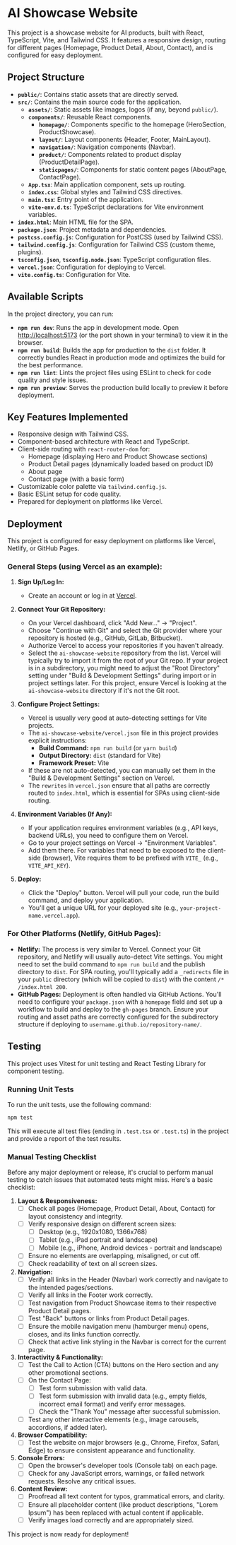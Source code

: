 # AI Showcase Website

This project is a showcase website for AI products, built with React, TypeScript, Vite, and Tailwind CSS. It features a responsive design, routing for different pages (Homepage, Product Detail, About, Contact), and is configured for easy deployment.

## Project Structure

-   **`public/`**: Contains static assets that are directly served.
-   **`src/`**: Contains the main source code for the application.
    -   **`assets/`**: Static assets like images, logos (if any, beyond `public/`).
    -   **`components/`**: Reusable React components.
        -   **`homepage/`**: Components specific to the homepage (HeroSection, ProductShowcase).
        -   **`layout/`**: Layout components (Header, Footer, MainLayout).
        -   **`navigation/`**: Navigation components (Navbar).
        -   **`product/`**: Components related to product display (ProductDetailPage).
        -   **`staticpages/`**: Components for static content pages (AboutPage, ContactPage).
    -   **`App.tsx`**: Main application component, sets up routing.
    -   **`index.css`**: Global styles and Tailwind CSS directives.
    -   **`main.tsx`**: Entry point of the application.
    -   **`vite-env.d.ts`**: TypeScript declarations for Vite environment variables.
-   **`index.html`**: Main HTML file for the SPA.
-   **`package.json`**: Project metadata and dependencies.
-   **`postcss.config.js`**: Configuration for PostCSS (used by Tailwind CSS).
-   **`tailwind.config.js`**: Configuration for Tailwind CSS (custom theme, plugins).
-   **`tsconfig.json`**, **`tsconfig.node.json`**: TypeScript configuration files.
-   **`vercel.json`**: Configuration for deploying to Vercel.
-   **`vite.config.ts`**: Configuration for Vite.

## Available Scripts

In the project directory, you can run:

-   **`npm run dev`**: Runs the app in development mode. Open [http://localhost:5173](http://localhost:5173) (or the port shown in your terminal) to view it in the browser.
-   **`npm run build`**: Builds the app for production to the `dist` folder. It correctly bundles React in production mode and optimizes the build for the best performance.
-   **`npm run lint`**: Lints the project files using ESLint to check for code quality and style issues.
-   **`npm run preview`**: Serves the production build locally to preview it before deployment.

## Key Features Implemented

-   Responsive design with Tailwind CSS.
-   Component-based architecture with React and TypeScript.
-   Client-side routing with `react-router-dom` for:
    -   Homepage (displaying Hero and Product Showcase sections)
    -   Product Detail pages (dynamically loaded based on product ID)
    -   About page
    -   Contact page (with a basic form)
-   Customizable color palette via `tailwind.config.js`.
-   Basic ESLint setup for code quality.
-   Prepared for deployment on platforms like Vercel.

## Deployment

This project is configured for easy deployment on platforms like Vercel, Netlify, or GitHub Pages.

### General Steps (using Vercel as an example):

1.  **Sign Up/Log In:**
    *   Create an account or log in at [Vercel](https://vercel.com/).

2.  **Connect Your Git Repository:**
    *   On your Vercel dashboard, click "Add New..." -> "Project".
    *   Choose "Continue with Git" and select the Git provider where your repository is hosted (e.g., GitHub, GitLab, Bitbucket).
    *   Authorize Vercel to access your repositories if you haven't already.
    *   Select the `ai-showcase-website` repository from the list. Vercel will typically try to import it from the root of your Git repo. If your project is in a subdirectory, you might need to adjust the "Root Directory" setting under "Build & Development Settings" during import or in project settings later. For this project, ensure Vercel is looking at the `ai-showcase-website` directory if it's not the Git root.

3.  **Configure Project Settings:**
    *   Vercel is usually very good at auto-detecting settings for Vite projects.
    *   The `ai-showcase-website/vercel.json` file in this project provides explicit instructions:
        *   **Build Command:** `npm run build` (or `yarn build`)
        *   **Output Directory:** `dist` (standard for Vite)
        *   **Framework Preset:** Vite
    *   If these are not auto-detected, you can manually set them in the "Build & Development Settings" section on Vercel.
    *   The `rewrites` in `vercel.json` ensure that all paths are correctly routed to `index.html`, which is essential for SPAs using client-side routing.

4.  **Environment Variables (If Any):**
    *   If your application requires environment variables (e.g., API keys, backend URLs), you need to configure them on Vercel.
    *   Go to your project settings on Vercel -> "Environment Variables".
    *   Add them there. For variables that need to be exposed to the client-side (browser), Vite requires them to be prefixed with `VITE_` (e.g., `VITE_API_KEY`).

5.  **Deploy:**
    *   Click the "Deploy" button. Vercel will pull your code, run the build command, and deploy your application.
    *   You'll get a unique URL for your deployed site (e.g., `your-project-name.vercel.app`).

### For Other Platforms (Netlify, GitHub Pages):

-   **Netlify:** The process is very similar to Vercel. Connect your Git repository, and Netlify will usually auto-detect Vite settings. You might need to set the build command to `npm run build` and the publish directory to `dist`. For SPA routing, you'll typically add a `_redirects` file in your `public` directory (which will be copied to `dist`) with the content `/* /index.html 200`.
-   **GitHub Pages:** Deployment is often handled via GitHub Actions. You'll need to configure your `package.json` with a `homepage` field and set up a workflow to build and deploy to the `gh-pages` branch. Ensure your routing and asset paths are correctly configured for the subdirectory structure if deploying to `username.github.io/repository-name/`.

## Testing

This project uses Vitest for unit testing and React Testing Library for component testing.

### Running Unit Tests

To run the unit tests, use the following command:

```bash
npm test
```

This will execute all test files (ending in `.test.tsx` or `.test.ts`) in the project and provide a report of the test results.

### Manual Testing Checklist

Before any major deployment or release, it's crucial to perform manual testing to catch issues that automated tests might miss. Here's a basic checklist:

1.  **Layout & Responsiveness:**
    *   [ ] Check all pages (Homepage, Product Detail, About, Contact) for layout consistency and integrity.
    *   [ ] Verify responsive design on different screen sizes:
        *   [ ] Desktop (e.g., 1920x1080, 1366x768)
        *   [ ] Tablet (e.g., iPad portrait and landscape)
        *   [ ] Mobile (e.g., iPhone, Android devices - portrait and landscape)
    *   [ ] Ensure no elements are overlapping, misaligned, or cut off.
    *   [ ] Check readability of text on all screen sizes.

2.  **Navigation:**
    *   [ ] Verify all links in the Header (Navbar) work correctly and navigate to the intended pages/sections.
    *   [ ] Verify all links in the Footer work correctly.
    *   [ ] Test navigation from Product Showcase items to their respective Product Detail pages.
    *   [ ] Test "Back" buttons or links from Product Detail pages.
    *   [ ] Ensure the mobile navigation menu (hamburger menu) opens, closes, and its links function correctly.
    *   [ ] Check that active link styling in the Navbar is correct for the current page.

3.  **Interactivity & Functionality:**
    *   [ ] Test the Call to Action (CTA) buttons on the Hero section and any other promotional sections.
    *   [ ] On the Contact Page:
        *   [ ] Test form submission with valid data.
        *   [ ] Test form submission with invalid data (e.g., empty fields, incorrect email format) and verify error messages.
        *   [ ] Check the "Thank You" message after successful submission.
    *   [ ] Test any other interactive elements (e.g., image carousels, accordions, if added later).

4.  **Browser Compatibility:**
    *   [ ] Test the website on major browsers (e.g., Chrome, Firefox, Safari, Edge) to ensure consistent appearance and functionality.

5.  **Console Errors:**
    *   [ ] Open the browser's developer tools (Console tab) on each page.
    *   [ ] Check for any JavaScript errors, warnings, or failed network requests. Resolve any critical issues.

6.  **Content Review:**
    *   [ ] Proofread all text content for typos, grammatical errors, and clarity.
    *   [ ] Ensure all placeholder content (like product descriptions, "Lorem Ipsum") has been replaced with actual content if applicable.
    *   [ ] Verify images load correctly and are appropriately sized.

This project is now ready for deployment!
